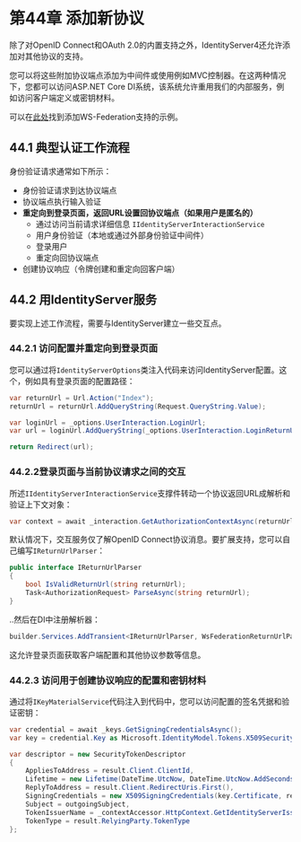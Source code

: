 # 第44章 添加新协议
除了对OpenID Connect和OAuth 2.0的内置支持之外，IdentityServer4还允许添加对其他协议的支持。

您可以将这些附加协议端点添加为中间件或使用例如MVC控制器。在这两种情况下，您都可以访问ASP.NET Core DI系统，该系统允许重用我们的内部服务，例如访问客户端定义或密钥材料。

可以在[此处](https://github.com/IdentityServer/IdentityServer4.WsFederation)找到添加WS-Federation支持的示例。

## 44.1 典型认证工作流程
身份验证请求通常如下所示：

* 身份验证请求到达协议端点
* 协议端点执行输入验证
* **重定向到登录页面，返回URL设置回协议端点（如果用户是匿名的）**
    * 通过访问当前请求详细信息 `IIdentityServerInteractionService`
    * 用户身份验证（本地或通过外部身份验证中间件）
    * 登录用户
    * 重定向回协议端点
* 创建协议响应（令牌创建和重定向回客户端）

## 44.2 用IdentityServer服务
要实现上述工作流程，需要与IdentityServer建立一些交互点。

### 44.2.1 访问配置并重定向到登录页面

您可以通过将`IdentityServerOptions`类注入代码来访问IdentityServer配置。这个，例如具有登录页面的配置路径：

``` C#
var returnUrl = Url.Action("Index");
returnUrl = returnUrl.AddQueryString(Request.QueryString.Value);

var loginUrl = _options.UserInteraction.LoginUrl;
var url = loginUrl.AddQueryString(_options.UserInteraction.LoginReturnUrlParameter, returnUrl);

return Redirect(url);
```   

### 44.2.2登录页面与当前协议请求之间的交互

所述`IIdentityServerInteractionService`支撑件转动一个协议返回URL成解析和验证上下文对象：

``` C#
var context = await _interaction.GetAuthorizationContextAsync(returnUrl);
```  

默认情况下，交互服务仅了解OpenID Connect协议消息。要扩展支持，您可以自己编写`IReturnUrlParser`：

``` C#
public interface IReturnUrlParser
{
    bool IsValidReturnUrl(string returnUrl);
    Task<AuthorizationRequest> ParseAsync(string returnUrl);
}
```  

..然后在DI中注册解析器：

``` C#
builder.Services.AddTransient<IReturnUrlParser, WsFederationReturnUrlParser>();
```   

这允许登录页面获取客户端配置和其他协议参数等信息。

### 44.2.3 访问用于创建协议响应的配置和密钥材料

通过将`IKeyMaterialService`代码注入到代码中，您可以访问配置的签名凭据和验证密钥：

``` C#
var credential = await _keys.GetSigningCredentialsAsync();
var key = credential.Key as Microsoft.IdentityModel.Tokens.X509SecurityKey;

var descriptor = new SecurityTokenDescriptor
{
    AppliesToAddress = result.Client.ClientId,
    Lifetime = new Lifetime(DateTime.UtcNow, DateTime.UtcNow.AddSeconds(result.Client.IdentityTokenLifetime)),
    ReplyToAddress = result.Client.RedirectUris.First(),
    SigningCredentials = new X509SigningCredentials(key.Certificate, result.RelyingParty.SignatureAlgorithm, result.RelyingParty.DigestAlgorithm),
    Subject = outgoingSubject,
    TokenIssuerName = _contextAccessor.HttpContext.GetIdentityServerIssuerUri(),
    TokenType = result.RelyingParty.TokenType
};
```